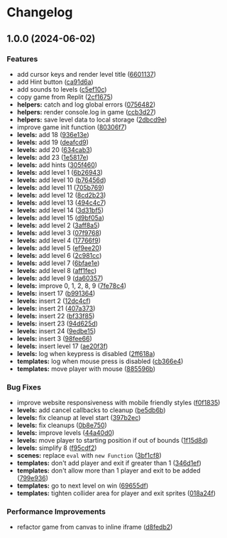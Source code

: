 # Changelog

## 1.0.0 (2024-06-02)


### Features

* add cursor keys and render level title ([6601137](https://github.com/remarkablegames/code-arcade/commit/6601137dc60f998e9b48270107f058a40c651cb9))
* add Hint button ([ca91d6a](https://github.com/remarkablegames/code-arcade/commit/ca91d6a0bc27519f284f6955b6ed8dedafd0a1e7))
* add sounds to levels ([c5ef10c](https://github.com/remarkablegames/code-arcade/commit/c5ef10cb17c473ee2f2ee71f27c171ebc2e1ef03))
* copy game from Replit ([2cf1675](https://github.com/remarkablegames/code-arcade/commit/2cf1675d34c229cb5249febbf62bae30cba0ff4d))
* **helpers:** catch and log global errors ([0756482](https://github.com/remarkablegames/code-arcade/commit/075648218fb2ad3e39dba12c57b7e1c4cacd8519))
* **helpers:** render console.log in game ([ccb3d27](https://github.com/remarkablegames/code-arcade/commit/ccb3d276317e56269ac6a7cd69b92e341d5646b5))
* **helpers:** save level data to local storage ([2dbcd9e](https://github.com/remarkablegames/code-arcade/commit/2dbcd9ea043ef79dd645d302c41e0d8c0dccb021))
* improve game init function ([80306f7](https://github.com/remarkablegames/code-arcade/commit/80306f783501e44ae8774b0fde7d0cc36d179973))
* **levels:** add 18 ([936e13e](https://github.com/remarkablegames/code-arcade/commit/936e13e33dc441ba6443d4a7d1c0a66f44550a72))
* **levels:** add 19 ([deafcd9](https://github.com/remarkablegames/code-arcade/commit/deafcd9c13e17af86231d8473d40d220a3f1c2ff))
* **levels:** add 20 ([634cab3](https://github.com/remarkablegames/code-arcade/commit/634cab34ba60cc914000b9da9f086f5ab09d0945))
* **levels:** add 23 ([1e5817e](https://github.com/remarkablegames/code-arcade/commit/1e5817e25019f4768429450f9bc17cef0cf367b3))
* **levels:** add hints ([305f460](https://github.com/remarkablegames/code-arcade/commit/305f4605b34560db681d34d614115e3b1801dee3))
* **levels:** add level 1 ([6b26943](https://github.com/remarkablegames/code-arcade/commit/6b2694326fdf4582c8e46943eb37cfec78fdaa99))
* **levels:** add level 10 ([b76456d](https://github.com/remarkablegames/code-arcade/commit/b76456d86c9fc275846913dda897fde5695e4370))
* **levels:** add level 11 ([705b769](https://github.com/remarkablegames/code-arcade/commit/705b769b875f5999b7db098250f16d39898e92f0))
* **levels:** add level 12 ([8cd2b23](https://github.com/remarkablegames/code-arcade/commit/8cd2b231a8a726fbdc0ed1a234d194dd77b400ec))
* **levels:** add level 13 ([494c4c7](https://github.com/remarkablegames/code-arcade/commit/494c4c72a41b42dae504ff74e3c3b6fd5070f8de))
* **levels:** add level 14 ([3d31bf5](https://github.com/remarkablegames/code-arcade/commit/3d31bf58e1dd3bbe4ffd02bdffa3821edfacae92))
* **levels:** add level 15 ([d9bf05a](https://github.com/remarkablegames/code-arcade/commit/d9bf05afbde24a68390bd79d6f3fe8cb226e2b30))
* **levels:** add level 2 ([3aff8a5](https://github.com/remarkablegames/code-arcade/commit/3aff8a584239f53b0392b78d4d598c932db55db8))
* **levels:** add level 3 ([07f9768](https://github.com/remarkablegames/code-arcade/commit/07f97683eb23ba97f105c0f83cdee960f0d4d72e))
* **levels:** add level 4 ([17766f9](https://github.com/remarkablegames/code-arcade/commit/17766f968102c6ec4e353132880e94699628302c))
* **levels:** add level 5 ([ef9ee20](https://github.com/remarkablegames/code-arcade/commit/ef9ee20be449e58b5e9681206c26c878f3098664))
* **levels:** add level 6 ([2c981cc](https://github.com/remarkablegames/code-arcade/commit/2c981cc46f497978fc0258a5fc5a27a67a4ef49c))
* **levels:** add level 7 ([6bfae1e](https://github.com/remarkablegames/code-arcade/commit/6bfae1ea8cac1f7fab1ebf168fd551cfbe0ce1a5))
* **levels:** add level 8 ([aff1fec](https://github.com/remarkablegames/code-arcade/commit/aff1fecb654a85dfde4ceab538ee3ab7c323cca6))
* **levels:** add level 9 ([da60357](https://github.com/remarkablegames/code-arcade/commit/da603572b2e87d1cf39ea36729e7c0613591952a))
* **levels:** improve 0, 1, 2, 8, 9 ([7fe78c4](https://github.com/remarkablegames/code-arcade/commit/7fe78c44a935340effb5e132a1047b2530bf90f6))
* **levels:** insert 17 ([b991364](https://github.com/remarkablegames/code-arcade/commit/b9913645fe1b2828e35def024275108ee87d2736))
* **levels:** insert 2 ([12dc4cf](https://github.com/remarkablegames/code-arcade/commit/12dc4cf6a9f3575b44ffa9c470835f6972728805))
* **levels:** insert 21 ([407a373](https://github.com/remarkablegames/code-arcade/commit/407a37311c1b12c864e47a0355bc6643f4e9b481))
* **levels:** insert 22 ([bf33f85](https://github.com/remarkablegames/code-arcade/commit/bf33f85531336937c9e53334110eab29fce6dbf8))
* **levels:** insert 23 ([94d625d](https://github.com/remarkablegames/code-arcade/commit/94d625d2184183bbf02f5a5017d697b01aecb4ea))
* **levels:** insert 24 ([9edbe15](https://github.com/remarkablegames/code-arcade/commit/9edbe1506bfaa023f081a32389651f918a043e3a))
* **levels:** insert 3 ([98fee66](https://github.com/remarkablegames/code-arcade/commit/98fee66d95faaaae7d61d931e9e71656cdf90a18))
* **levels:** insert level 17 ([ae20f3f](https://github.com/remarkablegames/code-arcade/commit/ae20f3fba1dd1ea63cb1d6faea4f8eaf7583617a))
* **levels:** log when keypress is disabled ([2ff618a](https://github.com/remarkablegames/code-arcade/commit/2ff618ae04ed9c45ba07380ed4813abb46fe37c4))
* **templates:** log when mouse press is disabled ([cb366e4](https://github.com/remarkablegames/code-arcade/commit/cb366e4983bc138c4aa5aa0fb19c3f25aa4ecc9f))
* **templates:** move player with mouse ([885596b](https://github.com/remarkablegames/code-arcade/commit/885596be733c56075cf13e9476706dfc30844e61))


### Bug Fixes

* improve website responsiveness with mobile friendly styles ([f0f1835](https://github.com/remarkablegames/code-arcade/commit/f0f18351d7261b544abe2875c7362423064d82c0))
* **levels:** add cancel callbacks to cleanup ([be5db6b](https://github.com/remarkablegames/code-arcade/commit/be5db6ba240521380034f7d8df00615f533b05c8))
* **levels:** fix cleanup at level start ([397b2ec](https://github.com/remarkablegames/code-arcade/commit/397b2ecd1b04cc8875417bdd45d4bfda8d20fe36))
* **levels:** fix cleanups ([0b8e750](https://github.com/remarkablegames/code-arcade/commit/0b8e750407fe6db7718fd1e0fdb84baea976b54f))
* **levels:** improve levels ([44a40d0](https://github.com/remarkablegames/code-arcade/commit/44a40d0112fa053d2a58f6ba28a3424e3b44505a))
* **levels:** move player to starting position if out of bounds ([1f15d8d](https://github.com/remarkablegames/code-arcade/commit/1f15d8d27ba07397ba41537604ed073fcc955826))
* **levels:** simplify 8 ([f95cdf2](https://github.com/remarkablegames/code-arcade/commit/f95cdf2c9f50b9d788adf51fbbd1d2c44f2c176b))
* **scenes:** replace `eval` with `new Function` ([3bf1cf8](https://github.com/remarkablegames/code-arcade/commit/3bf1cf8c94ce8b7bbb9fccd02240a817349dbfcf))
* **templates:** don't add player and exit if greater than 1 ([346d1ef](https://github.com/remarkablegames/code-arcade/commit/346d1efca8aa060a0604c19cd891cabb01b707a1))
* **templates:** don't allow more than 1 player and exit to be added ([799e936](https://github.com/remarkablegames/code-arcade/commit/799e936a53b197c2031420eb05b64617fbfab677))
* **templates:** go to next level on win ([69655df](https://github.com/remarkablegames/code-arcade/commit/69655df342fe3ed21e7ecfcc7c9012847753fd72))
* **templates:** tighten collider area for player and exit sprites ([018a24f](https://github.com/remarkablegames/code-arcade/commit/018a24f2b3daa509ad697c8cc4834b4883930a46))


### Performance Improvements

* refactor game from canvas to inline iframe ([d8fedb2](https://github.com/remarkablegames/code-arcade/commit/d8fedb2371be1950c8566e53d24aa85d354c1356))
